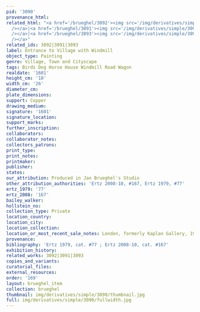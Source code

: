 ```yaml
---
pid: '3090'
provenance_html:
related_html: "<a href='/brueghel/3092'><img src='/img/derivatives/simple/3092/thumbnail.jpg'
  /></a>|<a href='/brueghel/3091'><img src='/img/derivatives/simple/3091/thumbnail.jpg'
  /></a>|<a href='/brueghel/3093'><img src='/img/derivatives/simple/3093/thumbnail.jpg'
  /></a>"
related_ids: 3092|3091|3093
label: Entrance to Village with Windmill
object_type: Painting
genre: Village, Town and Cityscape
tags: Birds Dog Horse House Windmill Road Wagon
realdate: '1601'
height_cm: '18'
width_cm: '26'
diameter_cm:
plate_dimensions:
support: Copper
drawing_medium:
signature: '1601'
signature_location:
support_marks:
further_inscription:
collaborators:
collaborator_notes:
collectors_patrons:
print_type:
print_notes:
printmaker:
publisher:
states:
our_attribution: Produced in Jan Brueghel's Studio
other_attribution_authorities: 'Ertz 2008-10, #167, Ertz 1979, #77'
ertz_1979: '77'
ertz_2008: '167'
bailey_walker:
hollstein_no:
collection_type: Private
location_country:
location_city:
location_collection:
location_or_most_recent_sale_notes: London, formerly Kaplan Gallery, 1956
provenance:
bibliography: 'Ertz 1979, cat. #77 ; Ertz 2008-10, cat. #167'
exhibition_history:
related_works: 3092|3091|3093
copies_and_variants:
curatorial_files:
external_resources:
order: '169'
layout: brueghel_item
collection: brueghel
thumbnail: img/derivatives/simple/3090/thumbnail.jpg
full: img/derivatives/simple/3090/fullwidth.jpg
---
```


